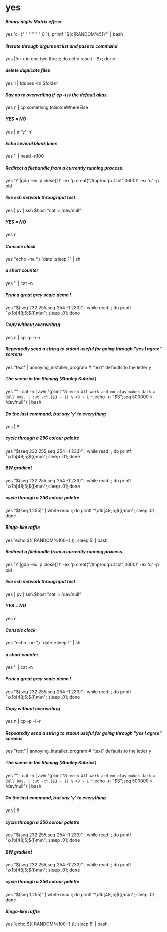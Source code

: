 # yes

##### Binary digits Matrix effect

   yes  'c=(" " "  " "   " 0 1); printf "${c[RANDOM%5]}"' | bash

##### iiterate through argument list and pass to command

   yes |for x in one two three; do echo result - $x; done

##### delete duplicate files

   yes  1 | fdupes -rd  $folder

##### Say no to overwriting if cp -i is the default alias.

   yes  n | cp something toSomeWhereElse

##### YES = NO

   yes  | tr 'y' 'n'

##### Echo several blank lines

   yes  '' | head -n100

##### Redirect a filehandle from a currently running process.

   yes  'Y'|gdb -ex 'p close(1)' -ex 'p creat("/tmp/output.txt",0600)' -ex 'q' -p pid

##### live ssh network throughput test

   yes  | pv | ssh $host "cat > /dev/null"

##### YES = NO

   yes  n

##### Console clock

   yes  "echo -ne '\r'\`date\`;sleep 1" | sh

##### a short counter

   yes  '' | cat -n

##### Print a great grey scale demo !

   yes  "$(seq 232 255;seq 254 -1 233)" | while read i; do printf "\x1b[48;5;${i}m\n"; sleep .01; done

##### Copy without overwriting

   yes  n | cp -p -i -r <src> <dest>

##### Repeatedly send a string to stdout useful for going through "yes I agree" screens

   yes  "text" | annoying_installer_program # "text" defaults to the letter y

##### The scene in the Shining (Stanley Kubrick)

   yes  "" | cat -n | awk '{print "S=`echo All work and no play makes Jack a dull boy. | cut -c",($1 - 1) % 43 + 1 "`;echo -n \"$S\";seq 500000 > /dev/null"}'| bash

##### Do the last command, but say 'y' to everything

   yes  | !!

##### cycle through a 256 colour palette

   yes  "$(seq 232 255;seq 254 -1 233)" | while read i; do printf "\x1b[48;5;${i}m\n"; sleep .01; done

##### BW gradient

   yes  "$(seq 232 255;seq 254 -1 233)" | while read i; do printf "\x1b[48;5;${i}m\n"; sleep .01; done

##### cycle through a 256 colour palette

   yes  "$(seq 1 255)" | while read i; do printf "\x1b[48;5;${i}m\n"; sleep .01; done

##### Bingo-like raffle

   yes  'echo $(( RANDOM%100+1 )); sleep 5' | bash

##### Redirect a filehandle from a currently running process.

   yes  'Y'|gdb -ex 'p close(1)' -ex 'p creat("/tmp/output.txt",0600)' -ex 'q' -p pid

##### live ssh network throughput test

   yes  | pv | ssh $host "cat > /dev/null"

##### YES = NO

   yes  n

##### Console clock

   yes  "echo -ne '\r'\`date\`;sleep 1" | sh

##### a short counter

   yes  '' | cat -n

##### Print a great grey scale demo !

   yes  "$(seq 232 255;seq 254 -1 233)" | while read i; do printf "\x1b[48;5;${i}m\n"; sleep .01; done

##### Copy without overwriting

   yes  n | cp -p -i -r <src> <dest>

##### Repeatedly send a string to stdout useful for going through "yes I agree" screens

   yes  "text" | annoying_installer_program # "text" defaults to the letter y

##### The scene in the Shining (Stanley Kubrick)

   yes  "" | cat -n | awk '{print "S=`echo All work and no play makes Jack a dull boy. | cut -c",($1 - 1) % 43 + 1 "`;echo -n \"$S\";seq 500000 > /dev/null"}'| bash

##### Do the last command, but say 'y' to everything

   yes  | !!

##### cycle through a 256 colour palette

   yes  "$(seq 232 255;seq 254 -1 233)" | while read i; do printf "\x1b[48;5;${i}m\n"; sleep .01; done

##### BW gradient

   yes  "$(seq 232 255;seq 254 -1 233)" | while read i; do printf "\x1b[48;5;${i}m\n"; sleep .01; done

##### cycle through a 256 colour palette

   yes  "$(seq 1 255)" | while read i; do printf "\x1b[48;5;${i}m\n"; sleep .01; done

##### Bingo-like raffle

   yes  'echo $(( RANDOM%100+1 )); sleep 5' | bash
